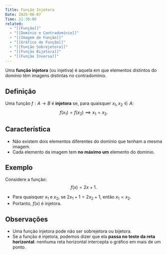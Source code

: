 ```yaml
---
Title: Função Injetora
Date: 2025-06-07
Time: 21:30:00
related:
  - "[[Função]]"
  - "[[Domínio e Contradomínio]]"
  - "[[Imagem de Função]]"
  - "[[Gráfico de Função]]"
  - "[[Função Sobrejetora]]"
  - "[[Função Bijetora]]"
  - "[[Função Inversa]]"
---
```


Uma **função injetora** (ou injetiva) é aquela em que elementos distintos do domínio têm imagens distintas no contradomínio.

## Definição

Uma função $f: A \to B$ é **injetora** se, para quaisquer $x_1, x_2 \in A$:
$$
f(x_1) = f(x_2) \implies x_1 = x_2.
$$

## Característica

- Não existem dois elementos diferentes do domínio que tenham a mesma imagem.
- Cada elemento da imagem tem **no máximo um** elemento do domínio.

## Exemplo

Considere a função:
$$
f(x) = 2x + 1.
$$

- Para quaisquer $x_1$ e $x_2$, se $2x_1 + 1 = 2x_2 + 1$, então $x_1 = x_2$.
- Portanto, $f(x)$ é injetora.

## Observações

- Uma função injetora pode não ser sobrejetora ou bijetora.
- Se a função é injetora, podemos dizer que ela **passa no teste da reta horizontal**: nenhuma reta horizontal intercepta o gráfico em mais de um ponto.
